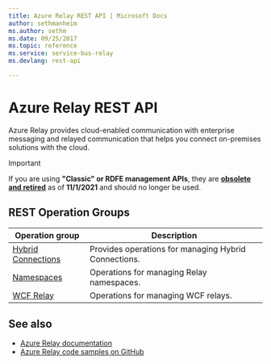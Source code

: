 ```yaml
---
title: Azure Relay REST API | Microsoft Docs
author: sethmanheim
ms.author: sethm
ms.date: 09/25/2017
ms.topic: reference
ms.service: service-bus-relay
ms.devlang: rest-api

---
```


# Azure Relay REST API

Azure Relay provides cloud-enabled communication with enterprise messaging and relayed communication that helps you connect on-premises solutions with the cloud. 

> [!IMPORTANT]
> If you are using **"Classic" or RDFE management APIs**, they are [**obsolete and retired**](https://docs.microsoft.com/azure/service-bus-messaging/deprecate-service-bus-management) as of **11/1/2021** and should no longer be used.


## REST Operation Groups 

| Operation group | Description                                                        |
|-----------------|--------------------------------------------------------------------|
| [Hybrid Connections](/rest/api/relay/hybridconnections) | Provides operations for managing Hybrid Connections. |
| [Namespaces](/rest/api/relay/namespaces) | Operations for managing Relay namespaces. |
| [WCF Relay](/rest/api/relay/wcfrelays) | Operations for managing WCF relays. 

## See also

- [Azure Relay documentation](https://docs.microsoft.com/azure/azure-relay)
- [Azure Relay code samples on GitHub](https://github.com/Azure/azure-relay/tree/master/samples)
